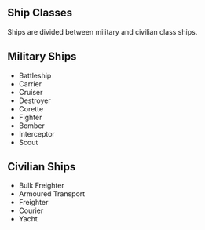 ## Ship Classes

Ships are divided between military and civilian class ships.

## Military Ships

* Battleship
* Carrier
* Cruiser
* Destroyer
* Corette
* Fighter
* Bomber
* Interceptor
* Scout

## Civilian Ships

* Bulk Freighter
* Armoured Transport
* Freighter
* Courier
* Yacht

